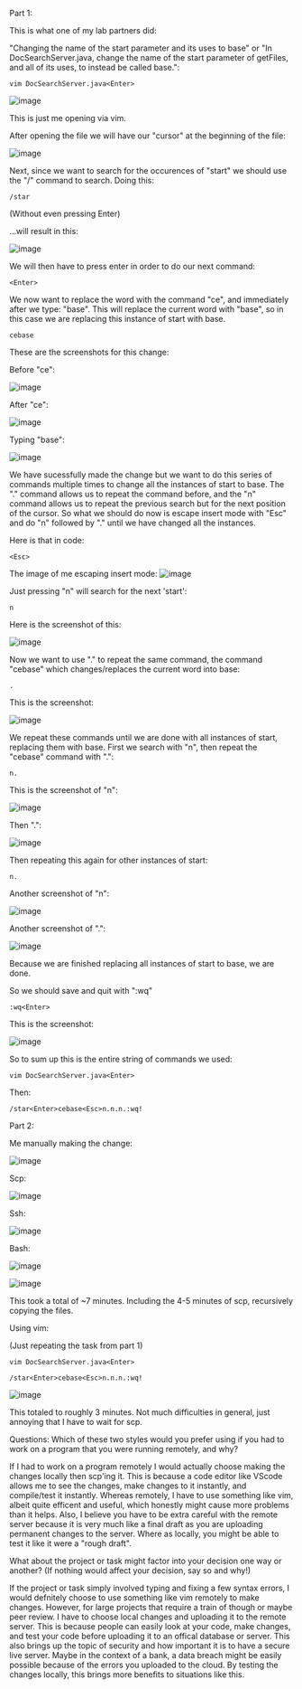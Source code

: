 Part 1:

This is what one of my lab partners did:

"Changing the name of the start parameter and its uses to base"
or
"In DocSearchServer.java, change the name of the start parameter of getFiles, and all of its uses, to instead be called base.":


```vim DocSearchServer.java<Enter>```

![image](https://user-images.githubusercontent.com/86514102/201652751-fb33c668-fa9c-4da5-8808-3995703fda4a.png)

This is just me opening via vim.

After opening the file we will have our "cursor" at the beginning of the file:

![image](https://user-images.githubusercontent.com/86514102/201653207-8d7ab0fb-4bcf-4142-9e91-39915a17ae40.png)

Next, since we want to search for the occurences of "start" we should use the "/" command to search. Doing this:

```/star``` 

(Without even pressing Enter)

...will result in this:

![image](https://user-images.githubusercontent.com/86514102/201653537-ce0c5c81-1e94-40c8-b273-43d4c2bf7cfc.png)

We will then have to press enter in order to do our next command:

```<Enter>```

We now want to replace the word with the command "ce", and immediately after we type: "base".
This will replace the current word with "base", so in this case we are replacing this instance of start with base.

```cebase```

These are the screenshots for this change:

Before "ce":

![image](https://user-images.githubusercontent.com/86514102/201654801-88c2ec06-c7b1-4314-b45b-334ea8243ff7.png)

After "ce":

![image](https://user-images.githubusercontent.com/86514102/201654983-ba82b8be-f383-4a8d-96a4-463caade761c.png)

Typing "base":

![image](https://user-images.githubusercontent.com/86514102/201654718-aa965129-faa9-4715-a5d0-b49c7a94a734.png)

We have sucessfully made the change but we want to do this series of commands multiple times to change all the instances of start to base.
The "." command allows us to repeat the command before, and the "n" command allows us to repeat the previous search but for the next position of the cursor. 
So what we should do now is escape insert mode with "Esc" and do "n" followed by "." until we have changed all the instances.

Here is that in code:

```<Esc>```

The image of me escaping insert mode:
![image](https://user-images.githubusercontent.com/86514102/201656912-4849259e-c8bb-4637-aeb6-f683efb64e36.png)

Just pressing "n" will search for the next 'start':

```n```

Here is the screenshot of this:

![image](https://user-images.githubusercontent.com/86514102/201656000-bdcee1e2-504d-4982-89b4-fb274699007a.png)

Now we want to use "." to repeat the same command, the command "cebase" which changes/replaces the current word into base:

```.```

This is the screenshot:

![image](https://user-images.githubusercontent.com/86514102/201656143-23001386-2837-4aee-bfad-86e426367db8.png)

We repeat these commands until we are done with all instances of start, replacing them with base.
First we search with "n", then repeat the "cebase" command with ".":

```n.```

This is the screenshot of "n":

![image](https://user-images.githubusercontent.com/86514102/201657628-61a1b956-ebc3-4a75-9cd0-a35ac48c1613.png)

Then ".":

![image](https://user-images.githubusercontent.com/86514102/201657657-0f8665cd-bfe0-4a86-a4c8-4f55716a1e6e.png)

Then repeating this again for other instances of start:

```n.```

Another screenshot of "n":

![image](https://user-images.githubusercontent.com/86514102/201657758-92b7e3c0-3eea-4263-a105-c4e7dae7d6a5.png)

Another screenshot of ".":

![image](https://user-images.githubusercontent.com/86514102/201657808-aefa5df2-1f17-4755-b89d-18fbb2bc08fa.png)

Because we are finished replacing all instances of start to base, we are done.

So we should save and quit with ":wq"

```:wq<Enter>```

This is the screenshot:

![image](https://user-images.githubusercontent.com/86514102/201657955-e58c2892-0415-4853-82ac-535456373101.png)



So to sum up this is the entire string of commands we used:

```vim DocSearchServer.java<Enter>```

Then: 

```/star<Enter>cebase<Esc>n.n.n.:wq!```

Part 2:

Me manually making the change:

![image](https://user-images.githubusercontent.com/86514102/201667115-62f12262-ec2e-4bb9-9207-f8c745391ea8.png)

Scp:

![image](https://user-images.githubusercontent.com/86514102/201664011-50201c8b-6a42-4ad4-8ddf-f4890e11ed7d.png)

Ssh:

![image](https://user-images.githubusercontent.com/86514102/201664115-1a4f3227-cfa7-4db0-88e0-4e7b903f2412.png)

Bash:

![image](https://user-images.githubusercontent.com/86514102/201667770-0dcb385d-a922-4a8e-86d7-1c1bc1adfdd7.png)

![image](https://user-images.githubusercontent.com/86514102/201667881-3b622e89-d3b6-4ec0-9b1c-bdcf4ae8d0a9.png)

This took a total of ~7 minutes. Including the 4-5 minutes of scp, recursively copying the files.


Using vim:

(Just repeating the task from part 1)


```vim DocSearchServer.java<Enter>```

```/star<Enter>cebase<Esc>n.n.n.:wq!```

![image](https://user-images.githubusercontent.com/86514102/201669735-c7b5a95e-5e52-4d8e-8ced-8f610d63e32a.png)


This totaled to roughly 3 minutes. Not much difficulties in general, just annoying that I have to wait for scp.


Questions:
Which of these two styles would you prefer using if you had to work on a program that you were running remotely, and why?

If I had to work on a program remotely I would actually choose making the changes locally then scp'ing it. This is because a code editor like VScode allows me to see the changes, make changes to it instantly, and compile/test it instantly. Whereas remotely, I have to use something like vim, albeit quite efficent and useful, which honestly might cause more problems than it helps. Also, I believe you have to be extra careful with the remote server because it is very much like a final draft as you are uploading permanent changes to the server. Where as locally, you might be able to test it like it were a "rough draft".


What about the project or task might factor into your decision one way or another? (If nothing would affect your decision, say so and why!)


If the project or task simply involved typing and fixing a few syntax errors, I would defnitely choose to use something like vim remotely to make changes. However, for large projects that require a train of though or maybe peer review. I have to choose local changes and uploading it to the remote server. This is because people can easily look at your code, make changes, and test your code before uploading it to an offical database or server. This also brings up the topic of security and how important it is to have a secure live server. Maybe in the context of a bank, a data breach might be easily possible because of the errors you uploaded to the cloud. By testing the changes locally, this brings more benefits to situations like this.


















